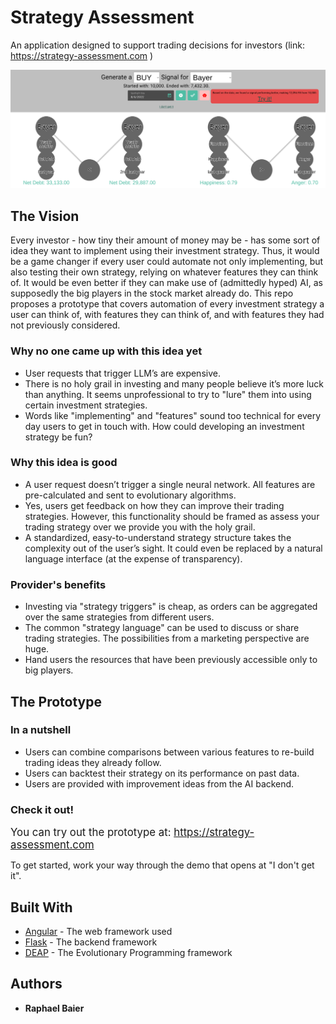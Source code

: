 # Strategy Assessment

An application designed to support trading decisions for investors (link: https://strategy-assessment.com )


![](preview.png)


## The Vision

Every investor - how tiny their amount of money may be - has some sort of idea they want to implement using their investment strategy.
Thus, it would be a game changer if every user could automate not only implementing, but also testing their own strategy, relying on whatever features they can think of.
It would be even better if they can make use of (admittedly hyped) AI, as supposedly the big players in the stock market already do.
This repo proposes a prototype that covers automation of every investment strategy a user can think of, with features they can think of, and with features they had
not previously considered.

### Why no one came up with this idea yet

- User requests that trigger LLM’s are expensive.
- There is no holy grail in investing and many people believe it’s more luck than anything. It seems unprofessional to try to "lure" them into using certain investment strategies.
- Words like "implementing" and "features" sound too technical for every day users to get in touch with. How could developing an investment strategy be fun?

### Why this idea is good

- A user request doesn’t trigger a single neural network. All features are pre-calculated and sent to evolutionary algorithms.
- Yes, users get feedback on how they can improve their trading strategies. However, this functionality should be framed as assess your trading strategy over we provide you with the holy grail.
- A standardized, easy-to-understand strategy structure takes the complexity out of the user’s sight. It could even be replaced by a natural language interface (at the expense of transparency).

### Provider's benefits

- Investing via "strategy triggers" is cheap, as orders can be aggregated over the same strategies from different users.
- The common "strategy language" can be used to discuss or share trading strategies. The possibilities from a marketing perspective are huge.
- Hand users the resources that have been previously accessible only to big players.


## The Prototype

### In a nutshell
- Users can combine comparisons between various features to re-build trading ideas they already follow.
- Users can backtest their strategy on its performance on past data.
- Users are provided with improvement ideas from the AI backend.


### Check it out!
<span style="font-size:larger;">You can try out the prototype at: https://strategy-assessment.com</span>

To get started, work your way through the demo that opens at "I don't get it".




## Built With

- [Angular](https://angular.io/) - The web framework used
- [Flask](http://flask.palletsprojects.com/) - The backend framework
- [DEAP](https://github.com/DEAP/deap) - The Evolutionary Programming framework

## Authors

- **Raphael Baier**